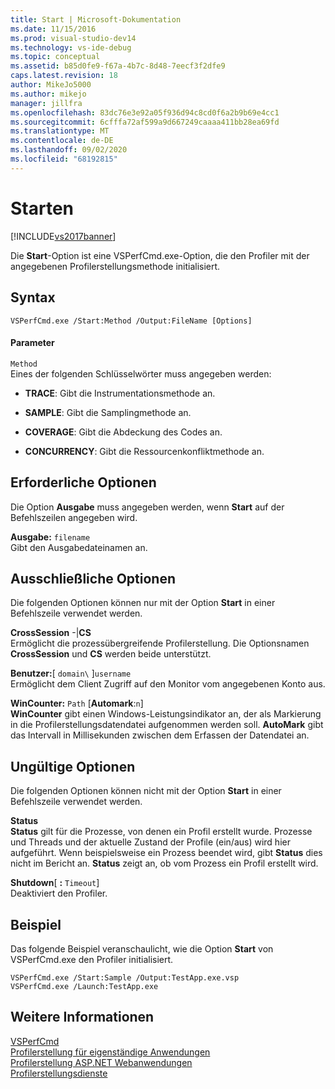 ```yaml
---
title: Start | Microsoft-Dokumentation
ms.date: 11/15/2016
ms.prod: visual-studio-dev14
ms.technology: vs-ide-debug
ms.topic: conceptual
ms.assetid: b85d0fe9-f67a-4b7c-8d48-7eecf3f2dfe9
caps.latest.revision: 18
author: MikeJo5000
ms.author: mikejo
manager: jillfra
ms.openlocfilehash: 83dc76e3e92a05f936d94c8cd0f6a2b9b69e4cc1
ms.sourcegitcommit: 6cfffa72af599a9d667249caaaa411bb28ea69fd
ms.translationtype: MT
ms.contentlocale: de-DE
ms.lasthandoff: 09/02/2020
ms.locfileid: "68192815"
---
```

# <a name="start"></a>Starten
[!INCLUDE[vs2017banner](../includes/vs2017banner.md)]

Die **Start**-Option ist eine VSPerfCmd.exe-Option, die den Profiler mit der angegebenen Profilerstellungsmethode initialisiert.  
  
## <a name="syntax"></a>Syntax  
  
```  
VSPerfCmd.exe /Start:Method /Output:FileName [Options]  
```  
  
#### <a name="parameters"></a>Parameter  
 `Method`  
 Eines der folgenden Schlüsselwörter muss angegeben werden:  
  
- **TRACE**: Gibt die Instrumentationsmethode an.  
  
- **SAMPLE**: Gibt die Samplingmethode an.  
  
- **COVERAGE**: Gibt die Abdeckung des Codes an.  
  
- **CONCURRENCY**: Gibt die Ressourcenkonfliktmethode an.  
  
## <a name="required-options"></a>Erforderliche Optionen  
 Die Option **Ausgabe** muss angegeben werden, wenn **Start** auf der Befehlszeilen angegeben wird.  
  
 **Ausgabe:** `filename`  
 Gibt den Ausgabedateinamen an.  
  
## <a name="exclusive-options"></a>Ausschließliche Optionen  
 Die folgenden Optionen können nur mit der Option **Start** in einer Befehlszeile verwendet werden.  
  
 **CrossSession** -&#124;**CS**  
 Ermöglicht die prozessübergreifende Profilerstellung. Die Optionsnamen **CrossSession** und **CS** werden beide unterstützt.  
  
 **Benutzer:**[ `domain\` ]`username`  
 Ermöglicht dem Client Zugriff auf den Monitor vom angegebenen Konto aus.  
  
 **WinCounter:** `Path` [**Automark**:`n`]  
 **WinCounter** gibt einen Windows-Leistungsindikator an, der als Markierung in die Profilerstellungsdatendatei aufgenommen werden soll. **AutoMark** gibt das Intervall in Millisekunden zwischen dem Erfassen der Datendatei an.  
  
## <a name="invalid-options"></a>Ungültige Optionen  
 Die folgenden Optionen können nicht mit der Option **Start** in einer Befehlszeile verwendet werden.  
  
 **Status**  
 **Status** gilt für die Prozesse, von denen ein Profil erstellt wurde. Prozesse und Threads und der aktuelle Zustand der Profile (ein/aus) wird hier aufgeführt. Wenn beispielsweise ein Prozess beendet wird, gibt **Status** dies nicht im Bericht an. **Status** zeigt an, ob vom Prozess ein Profil erstellt wird.  
  
 **Shutdown**[ **:** `Timeout`]  
 Deaktiviert den Profiler.  
  
## <a name="example"></a>Beispiel  
 Das folgende Beispiel veranschaulicht, wie die Option **Start** von VSPerfCmd.exe den Profiler initialisiert.  
  
```  
VSPerfCmd.exe /Start:Sample /Output:TestApp.exe.vsp  
VSPerfCmd.exe /Launch:TestApp.exe  
```  
  
## <a name="see-also"></a>Weitere Informationen  
 [VSPerfCmd](../profiling/vsperfcmd.md)   
 [Profilerstellung für eigenständige Anwendungen](../profiling/command-line-profiling-of-stand-alone-applications.md)   
 [Profilerstellung ASP.NET Webanwendungen](../profiling/command-line-profiling-of-aspnet-web-applications.md)   
 [Profilerstellungsdienste](../profiling/command-line-profiling-of-services.md)
